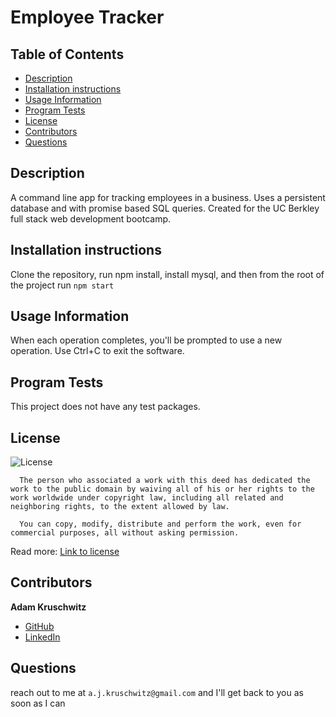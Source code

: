 # Employee Tracker

## Table of Contents
* [Description](#description)
* [Installation instructions](#installation-instructions)
* [Usage Information](#usage-information)
* [Program Tests](#program-tests)
* [License](#license)
* [Contributors](#contributors)
* [Questions](#questions)

## Description
A command line app for tracking employees in a business. Uses a persistent database and with promise based SQL queries. Created for the UC Berkley full stack web development bootcamp.

## Installation instructions
Clone the repository, run npm install, install mysql, and then from the root of the project run ```npm start```

## Usage Information
When each operation completes, you'll be prompted to use a new operation. Use Ctrl+C to exit the software.

## Program Tests
This project does not have any test packages.

## License
![License](https://licensebuttons.net/l/zero/1.0/80x15.png)

      The person who associated a work with this deed has dedicated the work to the public domain by waiving all of his or her rights to the work worldwide under copyright law, including all related and neighboring rights, to the extent allowed by law.

      You can copy, modify, distribute and perform the work, even for commercial purposes, all without asking permission.

Read more: [Link to license](http://creativecommons.org/publicdomain/zero/1.0/)

## Contributors

**Adam Kruschwitz**
* [GitHub](https://github.com/AdamKruschwitz)
* [LinkedIn](https://linkedin.com/li/adamkruschwitz)
## Questions
reach out to me at ```a.j.kruschwitz@gmail.com``` and I'll get back to you as soon as I can